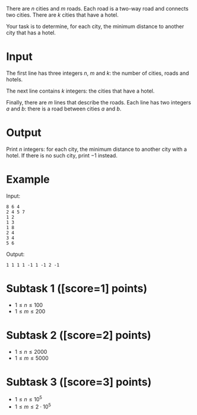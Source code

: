There are $n$ cities and $m$ roads. Each road is a two-way road and connects two cities. There are $k$ cities that have a hotel.

Your task is to determine, for each city, the minimum distance to another city that has a hotel.

# Input

The first line has three integers $n$, $m$ and $k$: the number of cities, roads and hotels.

The next line contains $k$ integers: the cities that have a hotel.

Finally, there are $m$ lines that describe the roads. Each line has two integers $a$ and $b$: there is a road between cities $a$ and $b$.

# Output

Print $n$ integers: for each city, the minimum distance to another city with a hotel. If there is no such city, print $-1$ instead.

# Example

Input:

```
8 6 4
2 4 5 7
1 2
1 3
1 8
2 4
3 4
5 6
```

Output:

```
1 1 1 1 -1 1 -1 2 -1
```

# Subtask 1 ([score=1] points)

- $1 \le n \le 100$
- $1 \le m \le 200$

# Subtask 2 ([score=2] points)

- $1 \le n \le 2000$
- $1 \le m \le 5000$

# Subtask 3 ([score=3] points)

- $1 \le n \le 10^5$
- $1 \le m \le 2 \cdot 10^5$
